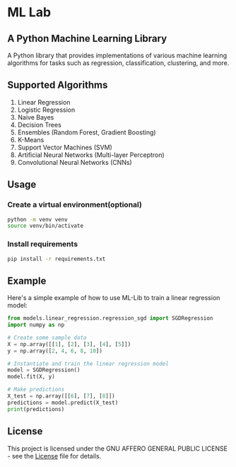 # ML Lab



## A Python Machine Learning Library

A Python library that provides implementations of various machine learning algorithms for tasks such as regression, classification, clustering, and more. 

## Supported Algorithms

1. Linear Regression
2. Logistic Regression
3. Naive Bayes
4. Decision Trees 
5. Ensembles (Random Forest, Gradient Boosting)
6. K-Means
7. Support Vector Machines (SVM)
8. Artificial Neural Networks (Multi-layer Perceptron)
9. Convolutional Neural Networks (CNNs)

## Usage

### Create a virtual environment(optional)
```bash
python -m venv venv
source venv/bin/activate
```

### Install requirements
```bash
pip install -r requirements.txt
```

## Example
Here's a simple example of how to use ML-Lib to train a linear regression model:

```python
from models.linear_regression.regression_sgd import SGDRegression
import numpy as np

# Create some sample data
X = np.array([[1], [2], [3], [4], [5]])
y = np.array([2, 4, 6, 8, 10])

# Instantiate and train the linear regression model
model = SGDRegression()
model.fit(X, y)

# Make predictions
X_test = np.array([[6], [7], [8]])
predictions = model.predict(X_test)
print(predictions)
```

## License

This project is licensed under the GNU AFFERO GENERAL PUBLIC LICENSE - see the [License]([https://git.fim.uni-passau.de/padas/24ss-mllab/fejzo/ml-lab/-/blob/main/LICENSE?ref_type=heads](https://github.com/efejzo20/ML-Library/blob/main/LICENSE)) file for details.
